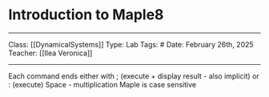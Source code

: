 # Introduction to Maple8
___
Class: [[DynamicalSystems]]
Type: Lab
Tags: # 
Date: February 26th, 2025
Teacher: [[Ilea Veronica]]
___
Each command ends either with ; (execute + display result - also implicit) or : (execute)
Space - multiplication 
Maple is case sensitive 
